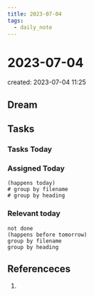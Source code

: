 ```yaml
---
title: 2023-07-04
tags:
  - daily_note
---
```


# 2023-07-04
created: 2023-07-04 11:25

## Dream

## Tasks

### Tasks Today


### Assigned Today
```tasks
(happens today)
# group by filename
# group by heading
```

### Relevant today
```tasks
not done
(happens before tomorrow)
group by filename
group by heading
```

## Referenceces
1. 